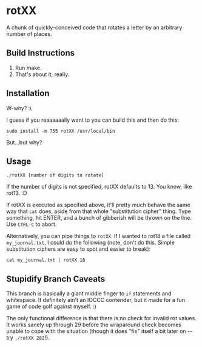 # rotXX
A chunk of quickly-conceived code that rotates a letter by an arbitrary number of places.

## Build Instructions
1. Run make.
2. That's about it, really.

## Installation
W-why? :\

I guess if you reaaaaaally want to you can build this and then do this:

```
sudo install -m 755 rotXX /usr/local/bin
```

But...but why?

## Usage
```
./rotXX [number of digits to rotate]
```

If the number of digits is not specified, rotXX defaults to 13. You know, like rot13. :D

If rotXX is executed as specified above, it'll pretty much behave the same way that `cat`
does, aside from that whole "substitution cipher" thing. Type something, hit ENTER, and
a bunch of gibberish will be thrown on the line. Use `CTRL-C` to abort.

Alternatively, you can pipe things to `rotXX`. If I wanted to rot18 a file called
`my_journal.txt`, I could do the following (note, don't do this. Simple substitution
ciphers are easy to spot and easier to break):

```
cat my_journal.txt | rotXX 18
```

## Stupidify Branch Caveats
This branch is basically a giant middle finger to `if` statements and whitespace. It
definitely ain't an IOCCC contender, but it made for a fun game of code golf against
myself. :)

The only functional difference is that there is no check for invalid rot values. It
works sanely up through 29 before the wraparound check becomes unable to cope with
the situation (though it does "fix" itself a bit later on -- try `./rotXX 282`!).

